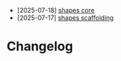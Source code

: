 - [2025-07-18] [shapes core](https://github.com/RubricLab/shapes/commit/b68b864bcba279c5e0e2c706f19b8db96cfc51d9)
- [2025-07-17] [shapes scaffolding](https://github.com/RubricLab/shapes/commit/781119619fd4139d374192c6c5eb4d2cf7db8719)
# Changelog

